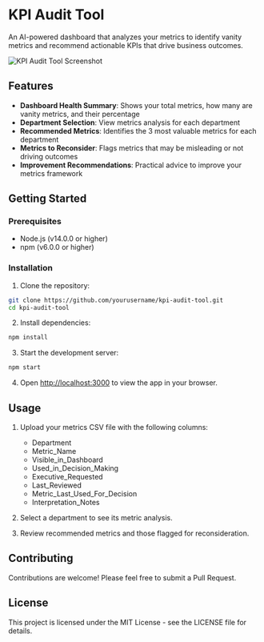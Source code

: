 # KPI Audit Tool

An AI-powered dashboard that analyzes your metrics to identify vanity metrics and recommend actionable KPIs that drive business outcomes.

![KPI Audit Tool Screenshot](screenshot.png)

## Features

- **Dashboard Health Summary**: Shows your total metrics, how many are vanity metrics, and their percentage
- **Department Selection**: View metrics analysis for each department
- **Recommended Metrics**: Identifies the 3 most valuable metrics for each department
- **Metrics to Reconsider**: Flags metrics that may be misleading or not driving outcomes
- **Improvement Recommendations**: Practical advice to improve your metrics framework

## Getting Started

### Prerequisites

- Node.js (v14.0.0 or higher)
- npm (v6.0.0 or higher)

### Installation

1. Clone the repository:
```bash
git clone https://github.com/yourusername/kpi-audit-tool.git
cd kpi-audit-tool
```

2. Install dependencies:
```bash
npm install
```

3. Start the development server:
```bash
npm start
```

4. Open [http://localhost:3000](http://localhost:3000) to view the app in your browser.

## Usage

1. Upload your metrics CSV file with the following columns:
   - Department
   - Metric_Name
   - Visible_in_Dashboard
   - Used_in_Decision_Making
   - Executive_Requested
   - Last_Reviewed
   - Metric_Last_Used_For_Decision
   - Interpretation_Notes

2. Select a department to see its metric analysis.

3. Review recommended metrics and those flagged for reconsideration.

## Contributing

Contributions are welcome! Please feel free to submit a Pull Request.

## License

This project is licensed under the MIT License - see the LICENSE file for details.
